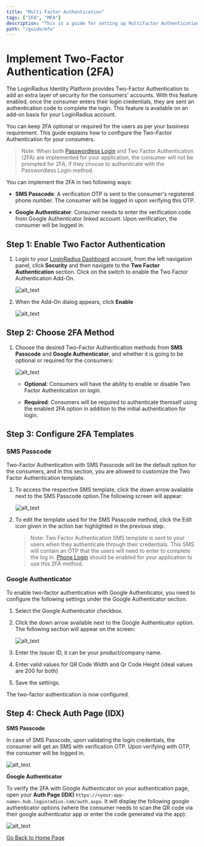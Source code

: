 ```yaml
---
title: "Multi Factor Authentication"
tags: ["2FA", "MFA"]
description: "This is a guide for setting up Multifactor Authentication."
path: "/guide/mfa"
---
```


# Implement Two-Factor Authentication (2FA)
The LoginRadius Identity Platform provides Two-Factor Authentication to add an extra layer of security for the consumers' accounts. With this feature enabled, once the consumer enters their login credentials, they are sent an authentication code to complete the login. This feature is available on an add-on basis for your LoginRadius account.

You can keep 2FA optional or required for the users as per your business requirement. This guide explains how to configure the Two-Factor Authentication for your consumers. 


> Note: When both [Passwordless Login](/docs/developer/howto/manage-passwordless-login/) and Two Factor Authentication (2FA) are implemented for your application, the consumer will not be prompted for 2FA, if they choose to authenticate with the Passwordless Login method.

You can implement the 2FA in two following ways:

* **SMS Passcode**: A verification OTP is sent to the consumer's registered phone number. The consumer will be logged in upon verifying this OTP. 

* **Google Authenticator**: Consumer needs to enter the verification code from Google Authenticator linked account. Upon verification, the consumer will be logged in. 


## Step 1: Enable Two Factor Authentication  

1. Login to your [LoginRadius Dashboard](https://dashboard.loginradius.com/dashboard) account, from the left navigation panel, click **Security** and then navigate to the **Two Factor Authentication** section. Click on the switch to enable the Two Factor Authentication Add-On.

   ![alt_text](images/addon-switch.png "image_tooltip")

2. When the Add-On dialog appears, click **Enable**

   ![alt_text](images/addon-dialog.png "image_tooltip")


## Step 2: Choose 2FA Method 

1. Choose the desired Two-Factor Authentication methods from **SMS Passcode** and **Google Authenticator**, and whether it is going to be optional or required for the consumers:

   ![alt_text](images/main.png "image_tooltip")

    * **Optional**: Consumers will have the ability to enable or disable Two Factor Authentication on login.
    
    * **Required**: Consumers will be required to authenticate themself using the enabled 2FA option in addition to the initial authentication for login.


## Step 3: Configure 2FA Templates

### SMS Passcode

Two-Factor Authentication with SMS Passcode will be the default option for the consumers, and in this section, you are allowed to customize the Two Factor Authentication template.

1. To access the respective SMS template, click the down arrow available next to the SMS Passcode option.The following screen will appear:

   ![alt_text](images/onetimepasscode.png "image_tooltip")

2. To edit the template used for the SMS Passcode method, click the Edit icon given in the action bar highlighted in the previous step.

   >  Note: Two Factor Authentication SMS template is sent to your users when they authenticate through their credentials. This SMS will contain an OTP that the users will need to enter to complete the log in. [Phone Login](https://lr-developer-docs.netlify.app/guide/phone-login) should be enabled for your application to use this 2FA method.

### Google Authenticator

To enable two-factor authentication with Google Authenticator, you need to configure the following settings under the Google Authenticator section.

1.  Select the Google Authenticator checkbox.

2.  Click the down arrow available next to the Google Authenticator option. The following section will appear on the screen:

    ![alt_text](images/googleauth.png "image_tooltip")

3.  Enter the Issuer ID, it can be your product/company name.

4.  Enter valid values for QR Code Width and Qr Code Height (ideal values are 200 for both)

5.  Save the settings.

The two-factor authentication is now configured.

## Step 4: Check Auth Page (IDX)

**SMS Passcode**

In case of SMS Passcode, upon validating the login credentials, the consumer will get an SMS with verification OTP. Upon verifying with OTP, the consumer will be logged in. 

![alt_text](images/sms-otp.png "image_tooltip")

**Google Authenticator**

To verify the 2FA with Google Authenticator on your authentication page, open your **Auth Page (IDX)** `https://<your-app-name>.hub.loginradius.com/auth.aspx`. It will display the following google authenticator options (where the consumer needs to scan the QR code via their google authenticator app or enter the code generated via the app):

![alt_text](images/google-auth-page.png "image_tooltip")



[Go Back to Home Page](https://lr-developer-docs.netlify.app)




